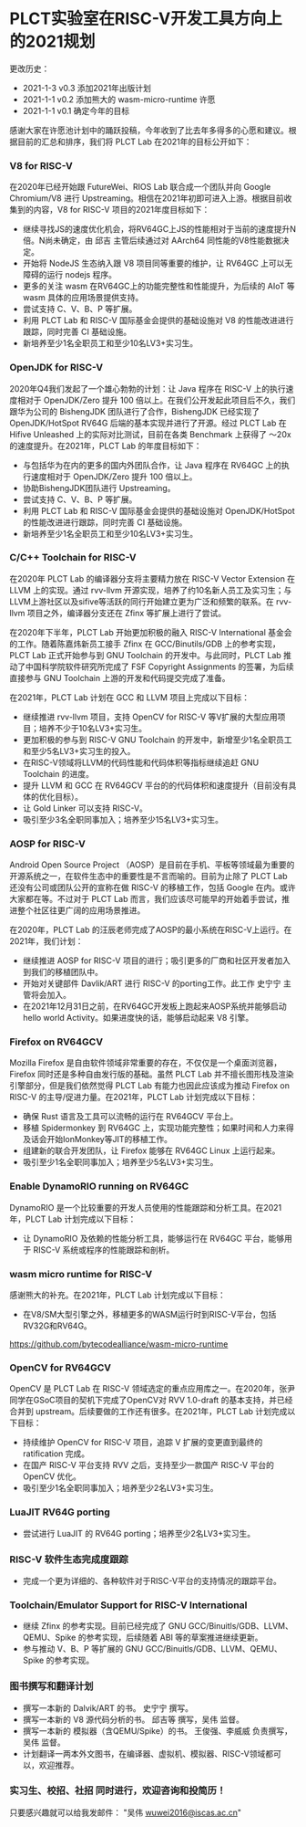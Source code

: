 # PLCT实验室在RISC-V开发工具方向上的2021规划

更改历史：
- 2021-1-3 v0.3 添加2021年出版计划
- 2021-1-1 v0.2 添加熊大的 wasm-micro-runtime 许愿
- 2021-1-1 v0.1 确定今年的目标

感谢大家在许愿池计划中的踊跃投稿，今年收到了比去年多得多的心愿和建议。根据目前的汇总和排序，我们将 PLCT Lab 在2021年的目标公开如下：

### V8 for RISC-V

在2020年已经开始跟 FutureWei、RIOS Lab 联合成一个团队并向 Google Chromium/V8 进行 Upstreaming。相信在2021年初即可进入上游。根据目前收集到的内容，V8 for RISC-V 项目的2021年度目标如下：

- 继续寻找JS的速度优化机会，将RV64GC上JS的性能相对于当前的速度提升N倍。N尚未确定，由 邱吉 主管后续通过对 AArch64 同性能的V8性能数据决定。
- 开始将 NodeJS 生态纳入跟 V8 项目同等重要的维护，让 RV64GC 上可以无障碍的运行 nodejs 程序。
- 更多的关注 wasm 在RV64GC上的功能完整性和性能提升，为后续的 AIoT 等 wasm 具体的应用场景提供支持。
- 尝试支持 C、V、B、P 等扩展。
- 利用 PLCT Lab 和 RISC-V 国际基金会提供的基础设施对 V8 的性能改进进行跟踪，同时完善 CI 基础设施。
- 新培养至少1名全职员工和至少10名LV3+实习生。

### OpenJDK for RISC-V

2020年Q4我们发起了一个雄心勃勃的计划：让 Java 程序在 RISC-V 上的执行速度相对于 OpenJDK/Zero 提升 100 倍以上。在我们公开发起此项目后不久，我们跟华为公司的 BishengJDK 团队进行了合作，BishengJDK 已经实现了 OpenJDK/HotSpot RV64G 后端的基本实现并进行了开源。经过 PLCT Lab 在 Hifive Unleashed 上的实际对比测试，目前在各类 Benchmark 上获得了 ～20x 的速度提升。在2021年，PLCT Lab 的年度目标如下：

- 与包括华为在内的更多的国内外团队合作，让 Java 程序在 RV64GC 上的执行速度相对于 OpenJDK/Zero 提升 100 倍以上。
- 协助BishengJDK团队进行 Upstreaming。
- 尝试支持 C、V、B、P 等扩展。
- 利用 PLCT Lab 和 RISC-V 国际基金会提供的基础设施对 OpenJDK/HotSpot 的性能改进进行跟踪，同时完善 CI 基础设施。
- 新培养至少1名全职员工和至少10名LV3+实习生。

### C/C++ Toolchain for RISC-V

在2020年 PLCT Lab 的编译器分支将主要精力放在 RISC-V Vector Extension 在 LLVM 上的实现。通过 rvv-llvm 开源实现，培养了约10名新人员工及实习生；与LLVM上游社区以及sifive等活跃的同行开始建立更为广泛和频繁的联系。在 rvv-llvm 项目之外，编译器分支还在 Zfinx 等扩展上进行了尝试。

在2020年下半年，PLCT Lab 开始更加积极的融入 RISC-V International 基金会的工作。随着陈嘉炜新员工接手 Zfinx 在 GCC/Binutils/GDB 上的参考实现，PLCT Lab 正式开始参与到 GNU Toolchain 的开发中。与此同时，PLCT Lab 推动了中国科学院软件研究所完成了 FSF Copyright Assignments 的签署，为后续直接参与 GNU Toolchain 上游的开发和代码提交完成了准备。

在2021年，PLCT Lab 计划在 GCC 和 LLVM 项目上完成以下目标：

- 继续推进 rvv-llvm 项目，支持 OpenCV for RISC-V 等V扩展的大型应用项目；培养不少于10名LV3+实习生。
- 更加积极的参与到 RISC-V GNU Toolchain 的开发中，新增至少1名全职员工和至少5名LV3+实习生的投入。
- 在RISC-V领域将LLVM的代码性能和代码体积等指标继续追赶 GNU Toolchain 的进度。
- 提升 LLVM 和 GCC 在 RV64GCV 平台的的代码体积和速度提升（目前没有具体的优化目标）。
- 让 Gold Linker 可以支持 RISC-V。
- 吸引至少3名全职同事加入；培养至少15名LV3+实习生。

### AOSP for RISC-V

Android Open Source Project （AOSP）是目前在手机、平板等领域最为重要的开源系统之一，在软件生态中的重要性是不言而喻的。目前为止除了 PLCT Lab 还没有公司或团队公开的宣称在做 RISC-V 的移植工作，包括 Google 在内。或许大家都在等。不过对于 PLCT Lab 而言，我们应该尽可能早的开始着手尝试，推进整个社区往更广阔的应用场景推进。

在2020年，PLCT Lab 的汪辰老师完成了AOSP的最小系统在RISC-V上运行。在2021年，我们计划：

- 继续推进 AOSP for RISC-V 项目的进行；吸引更多的厂商和社区开发者加入到我们的移植团队中。
- 开始对关键部件 Davlik/ART 进行 RISC-V 的porting工作。此工作 史宁宁 主管将会加入。
- 在2021年12月31日之前，在RV64GC开发板上跑起来AOSP系统并能够启动 hello world Activity。如果进度快的话，能够启动起来 V8 引擎。

### Firefox on RV64GCV

Mozilla Firefox 是自由软件领域非常重要的存在，不仅仅是一个桌面浏览器，Firefox 同时还是多种自由发行版的基础。虽然 PLCT Lab 并不擅长图形栈及渲染引擎部分，但是我们依然觉得 PLCT Lab 有能力也因此应该成为推动 Firefox on RISC-V 的主导/促进力量。在2021年，PLCT Lab 计划完成以下目标：

- 确保 Rust 语言及工具可以流畅的运行在 RV64GCV 平台上。
- 移植 Spidermonkey 到 RV64GC 上，实现功能完整性；如果时间和人力来得及话会开始IonMonkey等JIT的移植工作。
- 组建新的联合开发团队，让 Firefox 能够在 RV64GC Linux 上运行起来。
- 吸引至少1名全职同事加入；培养至少5名LV3+实习生。

### Enable DynamoRIO running on RV64GC

DynamoRIO 是一个比较重要的开发人员使用的性能跟踪和分析工具。在2021年，PLCT Lab 计划完成以下目标：

- 让 DynamoRIO 及依赖的性能分析工具，能够运行在 RV64GC 平台，能够用于 RISC-V 系统或程序的性能跟踪和剖析。

### wasm micro runtime for RISC-V

感谢熊大的补充。在2021年，PLCT Lab 计划完成以下目标：

- 在V8/SM大型引擎之外，移植更多的WASM运行时到RISC-V平台，包括RV32G和RV64G。

https://github.com/bytecodealliance/wasm-micro-runtime


### OpenCV for RV64GCV

OpenCV 是 PLCT Lab 在 RISC-V 领域选定的重点应用库之一。在2020年，张尹同学在GSoC项目的契机下完成了OpenCV对 RVV 1.0-draft 的基本支持，并已经合并到 upstream。后续要做的工作还有很多。在2021年，PLCT Lab 计划完成以下目标：

- 持续维护 OpenCV for RISC-V 项目，追踪 V 扩展的变更直到最终的 ratification 完成。
- 在国产 RISC-V 平台支持 RVV 之后，支持至少一款国产 RISC-V 平台的 OpenCV 优化。
- 吸引至少1名全职同事加入；培养至少2名LV3+实习生。

### LuaJIT RV64G porting

- 尝试进行 LuaJIT 的 RV64G porting；培养至少2名LV3+实习生。

### RISC-V 软件生态完成度跟踪

- 完成一个更为详细的、各种软件对于RISC-V平台的支持情况的跟踪平台。

### Toolchain/Emulator Support for RISC-V International

- 继续 Zfinx 的参考实现。目前已经完成了 GNU GCC/Binuitls/GDB、LLVM、QEMU、Spike 的参考实现，后续随着 ABI 等的草案推进继续更新。
- 参与推动 V、B、P 等扩展的 GNU GCC/Binuitls/GDB、LLVM、QEMU、Spike 的参考实现。

### 图书撰写和翻译计划

- 撰写一本新的 Dalvik/ART 的书。 史宁宁 撰写。
- 撰写一本新的 V8 源代码分析的书。 邱吉等 撰写，吴伟 监督。
- 撰写一本新的 模拟器（含QEMU/Spike）的书。 王俊强、李威威 负责撰写，吴伟 监督。
- 计划翻译一两本外文图书，在编译器、虚拟机、模拟器、RISC-V领域都可以，欢迎推荐。

### 实习生、校招、社招 同时进行，欢迎咨询和投简历！

只要感兴趣就可以给我发邮件： "吴伟 <wuwei2016@iscas.ac.cn>"

